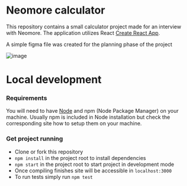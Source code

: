 # Neomore calculator

This repository contains a small calculator project made for an interview with Neomore. 
The application utilizes React [Create React App](https://github.com/facebook/create-react-app).

A simple figma file was created for the planning phase of the project

![image](https://github.com/Maxbwee/NeomoreCalculator/assets/89595592/8402bafc-7cdc-44eb-8ea3-92c29323cfbb)


# Local development

### Requirements

You will need to have [Node](https://nodejs.org/en) and npm (Node Package Manager) on your machine. Usually npm is included in Node installation but check the corresponding site how to setup them on your machine.

### Get project running

- Clone or fork this repository
- `npm install` in the project root to install dependencies
- `npm start` in the project root to start project in development mode
- Once compiling finishes site will be accessible in `localhost:3000`
- To run tests simply run `npm test`
